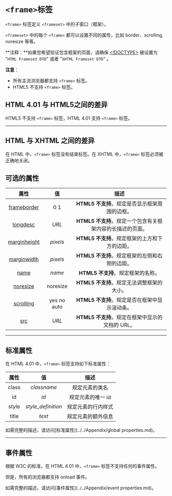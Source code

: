 # `<frame>标签`

`<frame>` 标签定义 `<frameset>` 中的子窗口（框架）。

`<frameset>` 中的每个 `<frame>` 都可以设置不同的属性，比如 border、scrolling, noresize 等等。

**注释：**如果您希望验证包含框架的页面，请确保 [<!DOCTYPE>](../DOCTYPE.md) 被设置为 "`HTML Frameset DTD`" 或者 "`XHTML Frameset DTD`" 。

**注意**：

- 所有主流浏览器都支持 `<frame>` 标签。
- HTML5 不支持 `<frame>` 标签。

## HTML 4.01 与 HTML5之间的差异

HTML5 不支持 `<frame>` 标签，HTML 4.01 支持 `<frame>` 标签。

------

## HTML 与 XHTML 之间的差异

在 HTML 中，`<frame>` 标签没有结束标签。在 XHTML 中，`<frame>` 标签必须被正确地关闭。

## 可选的属性

|                 属性                  |     值      |                            描述                            |
| :-----------------------------------: | :---------: | :--------------------------------------------------------: |
|  [frameborder](frame_frameborder.md)  |     0 1     |       **HTML5 不支持**。规定是否显示框架周围的边框。       |
|     [longdesc](frame_longdesc.md)     |    *URL*    | **HTML5 不支持**。规定一个包含有关框架内容的长描述的页面。 |
| [marginheight](frame_marginheight.md) |  *pixels*   |       **HTML5 不支持**。规定框架的上方和下方的边距。       |
|  [marginwidth](frame_marginwidth.md)  |  *pixels*   |       **HTML5 不支持**。规定框架的左侧和右侧的边距。       |
|         [name](frame_name.md)         |   *name*    |             **HTML5 不支持**。规定框架的名称。             |
|     [noresize](frame_noresize.md)     |  noresize   |         **HTML5 不支持**。规定无法调整框架的大小。         |
|    [scrolling](frame_scrolling.md)    | yes no auto |       **HTML5 不支持**。规定是否在框架中显示滚动条。       |
|          [src](frame_src.md)          |    *URL*    |      **HTML5 不支持**。规定在框架中显示的文档的 URL。      |

------

## 标准属性

在 HTML 4.01 中，`<frame>` 标签支持如下标准属性：

| 属性  |         值         |        描述        |
| :---: | :----------------: | :----------------: |
| class |    *classname*     |   规定元素的类名   |
|  id   |        *id*        | 规定元素的唯一 id  |
| style | *style_definition* | 规定元素的行内样式 |
| title |       *text*       | 规定元素的额外信息 |

如需完整的描述，请访问[标准属性](../../Appendix/global properties.md)。

------

## 事件属性

根据 W3C 的标准，在 HTML 4.01 中，`<frame>` 标签不支持任何的事件属性。

但是，所有的浏览器都支持 onload 事件。

如需完整的描述，请访问[事件属性](../../Appendix/event properties.md)。
